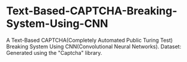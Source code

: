 # Text-Based-CAPTCHA-Breaking-System-Using-CNN
A Text-Based CAPTCHA(Completely Automated Public Turing Test) Breaking System Using CNN(Convolutional Neural Networks). Dataset: Generated using the "Captcha" library.
